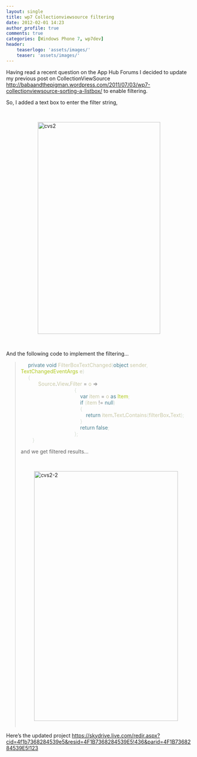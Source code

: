 ```yaml
---
layout: single
title: wp7 Collectionviewsource filtering
date: 2012-02-01 14:23
author_profile: true
comments: true
categories: [Windows Phone 7, wp7dev]
header:
    teaserlogo: 'assets/images/'
    teaser: 'assets/images/'
---
```

<p>Having read a recent question on the App Hub Forums I decided to update my previous post on CollectionViewSource <a title="http://babaandthepigman.wordpress.com/2011/07/03/wp7-collectionviewsource-sorting-a-listbox/" href="http://babaandthepigman.wordpress.com/2011/07/03/wp7-collectionviewsource-sorting-a-listbox/">http://babaandthepigman.wordpress.com/2011/07/03/wp7-collectionviewsource-sorting-a-listbox/</a> to enable filtering.</p>  <p>So, I added a text box to enter the filter string,</p>  <p>&#160;</p>  <p><a href="http://peted.azurewebsites.net/wp-content/uploads/2012/02/cvs2.png"><img style="background-image:none;padding-left:0;padding-right:0;display:block;float:none;margin-left:auto;margin-right:auto;padding-top:0;border-width:0;" title="cvs2" border="0" alt="cvs2" src="http://peted.azurewebsites.net/wp-content/uploads/2012/02/cvs2_thumb.png" width="333" height="576" /></a></p>  <p>&#160;</p>  <p>And the following code to implement the filtering…</p>  <blockquote>   <p>&#160;&#160;&#160;&#160; <span style="color:#498091;">private void </span><span style="color:#c7c7a5;">FilterBoxTextChanged</span><span style="color:#d6ded4;">(</span><span style="color:#498091;">object </span><span style="color:#c7c7a5;">sender</span><span style="color:#d6ded4;">, </span><span style="color:#afc81c;">TextChangedEventArgs </span><span style="color:#c7c7a5;">e</span><span style="color:#d6ded4;">)       <br />&#160;&#160;&#160;&#160; {        <br />&#160;&#160;&#160;&#160;&#160;&#160;&#160;&#160;&#160;&#160;&#160; </span><span style="color:#c7c7a5;">Source</span><span style="color:gray;">.</span><span style="color:#c7c7a5;">View</span><span style="color:gray;">.</span><span style="color:#c7c7a5;">Filter </span><span style="color:gray;">= </span><span style="color:#c7c7a5;">o </span><span style="color:gray;">=&gt;       <br />&#160;&#160;&#160;&#160;&#160;&#160;&#160;&#160;&#160;&#160;&#160;&#160;&#160;&#160;&#160;&#160;&#160;&#160;&#160;&#160;&#160;&#160;&#160;&#160;&#160;&#160;&#160;&#160;&#160;&#160;&#160;&#160;&#160;&#160;&#160;&#160; </span><span style="color:#d6ded4;">{       <br />&#160;&#160;&#160;&#160;&#160;&#160;&#160;&#160;&#160;&#160;&#160;&#160;&#160;&#160;&#160;&#160;&#160;&#160;&#160;&#160;&#160;&#160;&#160;&#160;&#160;&#160;&#160;&#160;&#160;&#160;&#160;&#160;&#160;&#160;&#160;&#160;&#160;&#160;&#160;&#160; </span><span style="color:#498091;">var </span><span style="color:#c7c7a5;">item </span><span style="color:gray;">= </span><span style="color:#c7c7a5;">o </span><span style="color:#498091;">as </span><span style="color:#afc81c;">Item</span><span style="color:#d6ded4;">;       <br />&#160;&#160;&#160;&#160;&#160;&#160;&#160;&#160;&#160;&#160;&#160;&#160;&#160;&#160;&#160;&#160;&#160;&#160;&#160;&#160;&#160;&#160;&#160;&#160;&#160;&#160;&#160;&#160;&#160;&#160;&#160;&#160;&#160;&#160;&#160;&#160;&#160;&#160;&#160;&#160; </span><span style="color:#498091;">if </span><span style="color:#d6ded4;">(</span><span style="color:#c7c7a5;">item </span><span style="color:gray;">!= </span><span style="color:#498091;">null</span><span style="color:#d6ded4;">)       <br />&#160;&#160;&#160;&#160;&#160;&#160;&#160;&#160;&#160;&#160;&#160;&#160;&#160;&#160;&#160;&#160;&#160;&#160;&#160;&#160;&#160;&#160;&#160;&#160;&#160;&#160;&#160;&#160;&#160;&#160;&#160;&#160;&#160;&#160;&#160;&#160;&#160;&#160;&#160;&#160; {        <br />&#160;&#160;&#160;&#160;&#160;&#160;&#160;&#160;&#160;&#160;&#160;&#160;&#160;&#160;&#160;&#160;&#160;&#160;&#160;&#160;&#160;&#160;&#160;&#160;&#160;&#160;&#160;&#160;&#160;&#160;&#160;&#160;&#160;&#160;&#160;&#160;&#160;&#160;&#160;&#160;&#160;&#160;&#160;&#160; </span><span style="color:#498091;">return </span><span style="color:#c7c7a5;">item</span><span style="color:gray;">.</span><span style="color:#c7c7a5;">Text</span><span style="color:gray;">.</span><span style="color:#c7c7a5;">Contains</span><span style="color:#d6ded4;">(</span><span style="color:#c7c7a5;">filterBox</span><span style="color:gray;">.</span><span style="color:#c7c7a5;">Text</span><span style="color:#d6ded4;">);       <br />&#160;&#160;&#160;&#160;&#160;&#160;&#160;&#160;&#160;&#160;&#160;&#160;&#160;&#160;&#160;&#160;&#160;&#160;&#160;&#160;&#160;&#160;&#160;&#160;&#160;&#160;&#160;&#160;&#160;&#160;&#160;&#160;&#160;&#160;&#160;&#160;&#160;&#160;&#160;&#160; }        <br />&#160;&#160;&#160;&#160;&#160;&#160;&#160;&#160;&#160;&#160;&#160;&#160;&#160;&#160;&#160;&#160;&#160;&#160;&#160;&#160;&#160;&#160;&#160;&#160;&#160;&#160;&#160;&#160;&#160;&#160;&#160;&#160;&#160;&#160;&#160;&#160;&#160;&#160;&#160;&#160; </span><span style="color:#498091;">return false</span><span style="color:#d6ded4;">;       <br />&#160;&#160;&#160;&#160;&#160;&#160;&#160;&#160;&#160;&#160;&#160;&#160;&#160;&#160;&#160;&#160;&#160;&#160;&#160;&#160;&#160;&#160;&#160;&#160;&#160;&#160;&#160;&#160;&#160;&#160;&#160;&#160;&#160;&#160;&#160;&#160; };        <br />&#160;&#160;&#160;&#160;&#160;&#160;&#160; }</span><span style="color:#d6ded4;"></span></p>    <p>and we get filtered results…</p>    <p>&#160;</p>    <p><a href="http://peted.azurewebsites.net/wp-content/uploads/2012/02/cvs2-2.png"><img style="background-image:none;border-bottom:0;border-left:0;padding-left:0;padding-right:0;display:block;float:none;margin-left:auto;border-top:0;margin-right:auto;border-right:0;padding-top:0;" title="cvs2-2" border="0" alt="cvs2-2" src="http://peted.azurewebsites.net/wp-content/uploads/2012/02/cvs2-2_thumb.png" width="391" height="679" /></a>      <br /></p> </blockquote>  <p>Here’s the updated project <a title="https://skydrive.live.com/redir.aspx?cid=4f1b7368284539e5&amp;resid=4F1B7368284539E5!436&amp;parid=4F1B7368284539E5!123" href="https://skydrive.live.com/redir.aspx?cid=4f1b7368284539e5&amp;resid=4F1B7368284539E5!436&amp;parid=4F1B7368284539E5!123">https://skydrive.live.com/redir.aspx?cid=4f1b7368284539e5&amp;resid=4F1B7368284539E5!436&amp;parid=4F1B7368284539E5!123</a></p>
